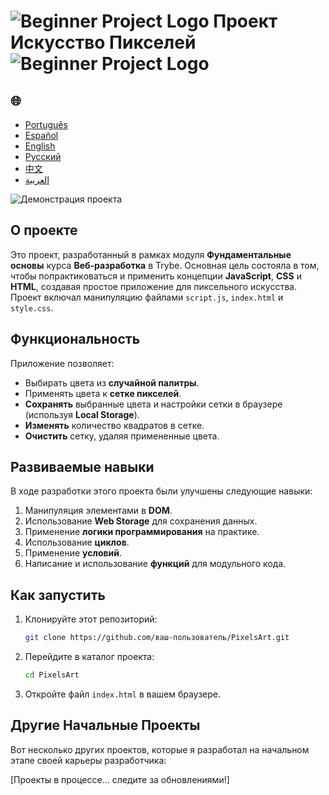 # ![Beginner Project Logo](https://img.icons8.com/emoji/48/000000/star-emoji.png) Проект Искусство Пикселей ![Beginner Project Logo](https://img.icons8.com/emoji/48/000000/star-emoji.png)

<h2>🌐</h2>
<ul>
  <li><a href="https://github.com/SamuelRocha91/PixelsArt" target="_blank">Português</a></li>
  <li><a href="https://github.com/SamuelRocha91/PixelsArt/blob/main/README_es.md" target="_blank">Español</a></li>
  <li><a href="https://github.com/SamuelRocha91/PixelsArt/blob/main/README_en.md" target="_blank">English</a></li>
  <li><a href="https://github.com/SamuelRocha91/PixelsArt/blob/main/README_ru.md" target="_blank">Русский</a></li>
  <li><a href="https://github.com/SamuelRocha91/PixelsArt/blob/main/README_ch.md" target="_blank">中文</a></li>
  <li><a href="https://github.com/SamuelRocha91/PixelsArt/blob/main/README_ar.md" target="_blank">العربية</a></li>
</ul>

![Демонстрация проекта](./gifs/paletadecores.gif)

## О проекте
Это проект, разработанный в рамках модуля **Фундаментальные основы** курса **Веб-разработка** в Trybe. Основная цель состояла в том, чтобы попрактиковаться и применить концепции **JavaScript**, **CSS** и **HTML**, создавая простое приложение для пиксельного искусства. Проект включал манипуляцию файлами `script.js`, `index.html` и `style.css`.

## Функциональность
Приложение позволяет:

- Выбирать цвета из **случайной палитры**.
- Применять цвета к **сетке пикселей**.
- **Сохранять** выбранные цвета и настройки сетки в браузере (используя **Local Storage**).
- **Изменять** количество квадратов в сетке.
- **Очистить** сетку, удаляя примененные цвета.

## Развиваемые навыки
В ходе разработки этого проекта были улучшены следующие навыки:

1. Манипуляция элементами в **DOM**.
2. Использование **Web Storage** для сохранения данных.
3. Применение **логики программирования** на практике.
4. Использование **циклов**.
5. Применение **условий**.
6. Написание и использование **функций** для модульного кода.

## Как запустить

1. Клонируйте этот репозиторий:
   ```bash
   git clone https://github.com/ваш-пользователь/PixelsArt.git
   ```
2. Перейдите в каталог проекта:
   ```bash
   cd PixelsArt
   ```
3. Откройте файл `index.html` в вашем браузере.

## Другие Начальные Проекты
Вот несколько других проектов, которые я разработал на начальном этапе своей карьеры разработчика:

[Проекты в процессе... следите за обновлениями!]
